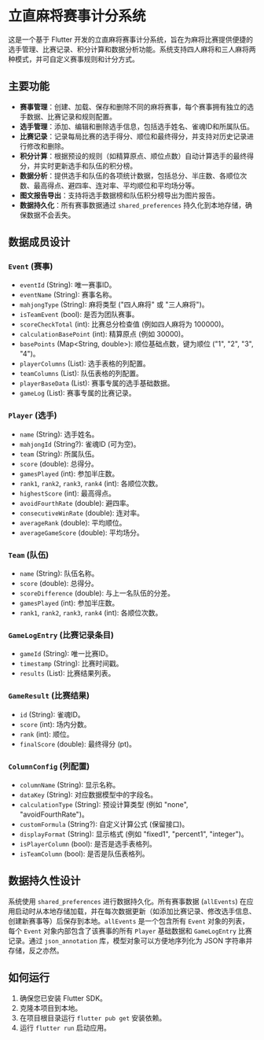 # 立直麻将赛事计分系统

这是一个基于 Flutter 开发的立直麻将赛事计分系统，旨在为麻将比赛提供便捷的选手管理、比赛记录、积分计算和数据分析功能。系统支持四人麻将和三人麻将两种模式，并可自定义赛事规则和计分方式。

## 主要功能

- **赛事管理**：创建、加载、保存和删除不同的麻将赛事，每个赛事拥有独立的选手数据、比赛记录和规则配置。
- **选手管理**：添加、编辑和删除选手信息，包括选手姓名、雀魂ID和所属队伍。
- **比赛记录**：记录每局比赛的选手得分、顺位和最终得分，并支持对历史记录进行修改和删除。
- **积分计算**：根据预设的规则（如精算原点、顺位点数）自动计算选手的最终得分，并实时更新选手和队伍的积分榜。
- **数据分析**：提供选手和队伍的各项统计数据，包括总分、半庄数、各顺位次数、最高得点、避四率、连对率、平均顺位和平均场分等。
- **图文报告导出**：支持将选手数据榜和队伍积分榜导出为图片报告。
- **数据持久化**：所有赛事数据通过 `shared_preferences` 持久化到本地存储，确保数据不会丢失。

## 数据成员设计

### `Event` (赛事)
- `eventId` (String): 唯一赛事ID。
- `eventName` (String): 赛事名称。
- `mahjongType` (String): 麻将类型 ("四人麻将" 或 "三人麻将")。
- `isTeamEvent` (bool): 是否为团队赛事。
- `scoreCheckTotal` (int): 比赛总分检查值 (例如四人麻将为 100000)。
- `calculationBasePoint` (int): 精算原点 (例如 30000)。
- `basePoints` (Map<String, double>): 顺位基础点数，键为顺位 ("1", "2", "3", "4")。
- `playerColumns` (List<ColumnConfig>): 选手表格的列配置。
- `teamColumns` (List<ColumnConfig>): 队伍表格的列配置。
- `playerBaseData` (List<Player>): 赛事专属的选手基础数据。
- `gameLog` (List<GameLogEntry>): 赛事专属的比赛记录。

### `Player` (选手)
- `name` (String): 选手姓名。
- `mahjongId` (String?): 雀魂ID (可为空)。
- `team` (String): 所属队伍。
- `score` (double): 总得分。
- `gamesPlayed` (int): 参加半庄数。
- `rank1`, `rank2`, `rank3`, `rank4` (int): 各顺位次数。
- `highestScore` (int): 最高得点。
- `avoidFourthRate` (double): 避四率。
- `consecutiveWinRate` (double): 连对率。
- `averageRank` (double): 平均顺位。
- `averageGameScore` (double): 平均场分。

### `Team` (队伍)
- `name` (String): 队伍名称。
- `score` (double): 总得分。
- `scoreDifference` (double): 与上一名队伍的分差。
- `gamesPlayed` (int): 参加半庄数。
- `rank1`, `rank2`, `rank3`, `rank4` (int): 各顺位次数。

### `GameLogEntry` (比赛记录条目)
- `gameId` (String): 唯一比赛ID。
- `timestamp` (String): 比赛时间戳。
- `results` (List<GameResult>): 比赛结果列表。

### `GameResult` (比赛结果)
- `id` (String): 雀魂ID。
- `score` (int): 场内分数。
- `rank` (int): 顺位。
- `finalScore` (double): 最终得分 (pt)。

### `ColumnConfig` (列配置)
- `columnName` (String): 显示名称。
- `dataKey` (String): 对应数据模型中的字段名。
- `calculationType` (String): 预设计算类型 (例如 "none", "avoidFourthRate")。
- `customFormula` (String?): 自定义计算公式 (保留接口)。
- `displayFormat` (String): 显示格式 (例如 "fixed1", "percent1", "integer")。
- `isPlayerColumn` (bool): 是否是选手表格列。
- `isTeamColumn` (bool): 是否是队伍表格列。

## 数据持久性设计

系统使用 `shared_preferences` 进行数据持久化。所有赛事数据 (`allEvents`) 在应用启动时从本地存储加载，并在每次数据更新（如添加比赛记录、修改选手信息、创建新赛事等）后保存到本地。`allEvents` 是一个包含所有 `Event` 对象的列表，每个 `Event` 对象内部包含了该赛事的所有 `Player` 基础数据和 `GameLogEntry` 比赛记录。通过 `json_annotation` 库，模型对象可以方便地序列化为 JSON 字符串并存储，反之亦然。

## 如何运行

1. 确保您已安装 Flutter SDK。
2. 克隆本项目到本地。
3. 在项目根目录运行 `flutter pub get` 安装依赖。
4. 运行 `flutter run` 启动应用。
